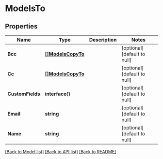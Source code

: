 # ModelsTo

## Properties
Name | Type | Description | Notes
------------ | ------------- | ------------- | -------------
**Bcc** | [**[]ModelsCopyTo**](models.CopyTo.md) |  | [optional] [default to null]
**Cc** | [**[]ModelsCopyTo**](models.CopyTo.md) |  | [optional] [default to null]
**CustomFields** | **interface{}** |  | [optional] [default to null]
**Email** | **string** |  | [optional] [default to null]
**Name** | **string** |  | [optional] [default to null]

[[Back to Model list]](../README.md#documentation-for-models) [[Back to API list]](../README.md#documentation-for-api-endpoints) [[Back to README]](../README.md)



